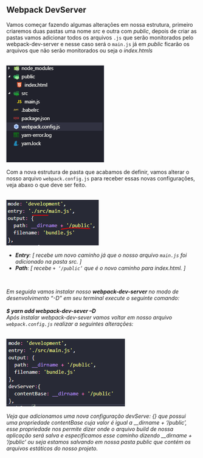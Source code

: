 ## Webpack DevServer 

<div>
  <p>Vamos começar fazendo algumas alterações em nossa estrutura, primeiro criaremos duas pastas uma nome <i><em>src</em></i> e outra com <i><em>public</em></i>, depois de criar as pastas vamos adicionar todos os arquivos <code>.js</code> que serão monitorados pelo webpack-dev-server e nesse caso será o <code>main.js</code> já em <i>public</i> ficarão os arquivos que não serão monitorados ou seja o <i>index.htmls</i> </p><br>

  <img src="../assets/webpack-dev-server-00.PNG" alt="Estrutura de pastas" >    
</div>

<div>
  <p>Com a nova estrutura de pasta que acabamos de definir, vamos alterar o nosso arquivo <code>webpack.config.js</code> para receber essas novas configurações, veja abaxo o que deve ser feito.</p> <br>

  <img src="../assets/webpack-dev-server-01.PNG" alt="Configurnado webpack-dev-server" >
  
  <ul>
    <li><b><em>Entry<em></b>: [ <em><i>recebe um novo caminho já que o nosso arquivo <code>main.js</code> foi adicionado na pasta src.</i></em> ]</li>
    <li><b><em>Path</em></b>: [<em><i> recebe <code>+ ‘/public’</code> que é o novo caminho para index.html.</i></em> ]</li>
  </ul><br>
  
  <p>Em seguida vamos instalar nosso <b><em>webpack-dev-server</em></b> no modo de desenvolvimento <i>“-D”</i> em seu terminal execute o seguinte comando:<br><br>
  <b><em> $ yarn add webpack-dev-sever –D</em></b><br>
  Após instalar webpack-dev-sever vamos voltar em nosso arquivo <code>webpack.config.js</code> realizar a seguintes alterações:
  </p><br>

  <img src="../assets/webpack-dev-server-02.PNG" alt="Configurando webpack-dev-server contentBase" >  
  <p>Veja que adicionamos uma nova configuração devServe: {} que possui uma propriedade contentBase cuja valor é igual a __dirname + ‘/public’, esse propriedade nos permite dizer onde o arquivo build de nossa aplicação será salva e especificamos esse caminho dizendo __dirname + ‘/public’ ou seja estamos salvando em nossa pasta public que contém os arquivos estáticos do nosso projeto.</p>
</div>



